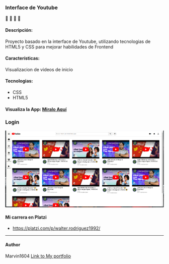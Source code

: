 ### Interface de Youtube
📝 💚  🐍  🚀

#### Descripción:
Proyecto basado en la interface de Youtube, utilizando tecnologias de HTML5 y CSS para mejorar habilidades de Frontend

#### Características: 
Visualizacion de videos de inicio
#### Tecnologias:

- CSS
- HTML5

#### Visualiza la App: [Miralo Aquí](https://marvin1604.github.io/interface-de-youtube/)<br>

### Login
![](https://github.com/marvin1604/interface-de-youtube/blob/main/images/youtube-replica.PNG)


#### Mi carrera en Platzi
- https://platzi.com/p/walter.rodriguez1992/

------------
#### Author
Marvin1604
[Link to My portfolio](https://marvin1604.github.io/portafolio/)<br>
